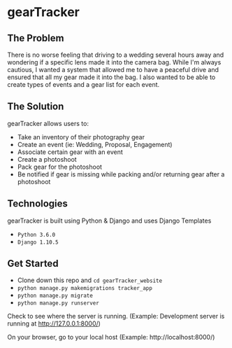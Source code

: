 # gearTracker

## The Problem
There is no worse feeling that driving to a wedding several hours away and wondering if a specific lens made it into the camera bag. While I'm always cautious, I wanted a system that allowed me to have a peaceful drive and ensured that all my gear made it into the bag. I also wanted to be able to create types of events and a gear list for each event.

## The Solution
gearTracker allows users to:
* Take an inventory of their photography gear
* Create an event (ie: Wedding, Proposal, Engagement)
* Associate certain gear with an event
* Create a photoshoot
* Pack gear for the photoshoot
* Be notified if gear is missing while packing and/or returning gear after a photoshoot

## Technologies
gearTracker is built using Python & Django and uses Django Templates
* `Python 3.6.0`
* `Django 1.10.5`


## Get Started
* Clone down this repo and `cd gearTracker_website`
* `python manage.py makemigrations tracker_app`
* `python manage.py migrate`
* `python manage.py runserver`

Check to see where the server is running. (Example: Development server is running at http://127.0.0.1:8000/)

On your browser, go to your local host (Example: http://localhost:8000/)

